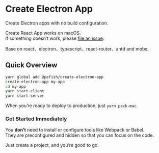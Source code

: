 # Create Electron App

Create Electron apps with no build configuration.

Create React App works on macOS.<br>
If something doesn’t work, please [file an issue](https://github.com/pefish/create-electron-app/issues/new).

Base on react、electron、typescript、react-router、antd and mobx.

## Quick Overview

```sh
yarn global add @pefish/create-electron-app
create-electron-app my-app
cd my-app
yarn start-client
yarn start-server
```

When you’re ready to deploy to production, just `yarn pack-mac`.

### Get Started Immediately

You **don’t** need to install or configure tools like Webpack or Babel.<br>
They are preconfigured and hidden so that you can focus on the code.

Just create a project, and you’re good to go.

